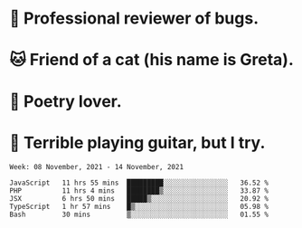 # 🐛 Professional reviewer of bugs.
# 🐱 Friend of a cat (his name is Greta).
# 📜 Poetry lover.
# 🎸 Terrible playing guitar, but I try.

<!--START_SECTION:waka-->
```text
Week: 08 November, 2021 - 14 November, 2021

JavaScript   11 hrs 55 mins  █████████░░░░░░░░░░░░░░░░   36.52 % 
PHP          11 hrs 4 mins   ████████▒░░░░░░░░░░░░░░░░   33.87 % 
JSX          6 hrs 50 mins   █████▒░░░░░░░░░░░░░░░░░░░   20.92 % 
TypeScript   1 hr 57 mins    █▒░░░░░░░░░░░░░░░░░░░░░░░   05.98 % 
Bash         30 mins         ▒░░░░░░░░░░░░░░░░░░░░░░░░   01.55 % 
```
<!--END_SECTION:waka-->

